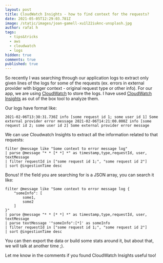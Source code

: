 ```yaml
---
layout: post
title: CloudWatch Insights - how to find context for the requests?
date: 2021-05-05T12:29:03.781Z
image: /static/images/joan-gamell-xu1l22iuknc-unsplash.jpg
author: rafal h
tags:
  - tips&tricks
  - aws
  - cloudwatch
  - logs
hidden: true
comments: true
published: true
---
```

So recently I was searching through our application logs to extract only given lines of the logs for some of the requests (ex. errors in external provider with bigger context - original request type or other info). For our app, we are using [CloudWatch](https://aws.amazon.com/cloudwatch/) to store the logs. I have used [CloudWatch Insights](https://docs.aws.amazon.com/AmazonCloudWatch/latest/logs/AnalyzingLogData.html) as out of the box tool to analyze them. 

Our logs have format like: 

`
2021-02-06T13:38:31.730Z info [some request id 1; some user id 1] Some external provider error message
2021-02-06T14:21:00.000Z info [some request id 2; some user id 2] Some external provider error message
`

We can use Cloudwatch Insights to extract all the information related to that requests: 

```
filter @message like "Some context to error message log"
| parse @message "* * [* *] *" as timestamp,type,requestId, user, textMessage
| filter requestId in ["some request id 1;", "some request id 2"]
| sort @ingestionTime desc
```

Bonus! If the field you are searching for is a JSON array, you can search it like: 

```
filter @message like "Some context to error message log {
    "someInfo": [
        some1,
        some2
    ]
}"
| parse @message "* * [* *] *" as timestamp,type,requestId, user, textMessage
| parse textMessage '"someInfo":[*]' as someInfo
| filter requestId in ["some request id 1;", "some request id 2"]
| sort @ingestionTime desc
```

You can then export the data or build some stats around it, but about that, we will talk at another time ;). 

Let me know in the comments if you found CloudWatch Insights useful too!

